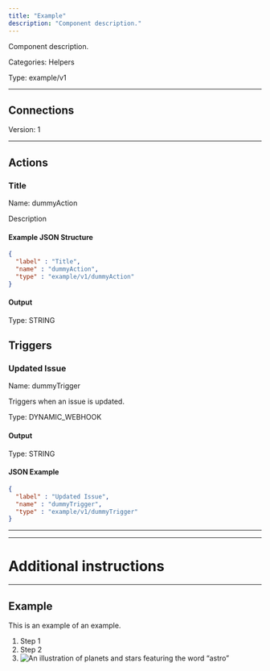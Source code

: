 ```yaml
---
title: "Example"
description: "Component description."
---
```


Component description.


Categories: Helpers


Type: example/v1

<hr />



## Connections

Version: 1





<hr />



## Actions


### Title
Name: dummyAction

Description

#### Example JSON Structure
```json
{
  "label" : "Title",
  "name" : "dummyAction",
  "type" : "example/v1/dummyAction"
}
```

#### Output



Type: STRING










## Triggers


### Updated Issue
Name: dummyTrigger

Triggers when an issue is updated.

Type: DYNAMIC_WEBHOOK


#### Output



Type: STRING





#### JSON Example
```json
{
  "label" : "Updated Issue",
  "name" : "dummyTrigger",
  "type" : "example/v1/dummyTrigger"
}
```


<hr />

<hr />

# Additional instructions
<hr />

## Example

This is an example of an example. 

1. Step 1
2. Step 2
3. ![An illustration of planets and stars featuring the word “astro”](https://raw.githubusercontent.com/withastro/docs/main/public/default-og-image.png)
